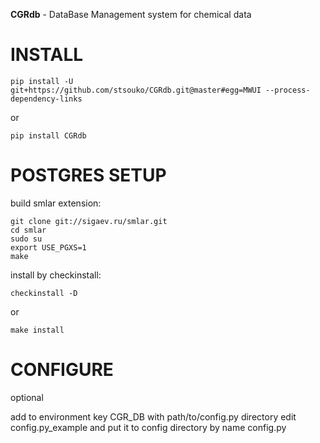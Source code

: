 **CGRdb** - DataBase Management system for chemical data

INSTALL
=======

    pip install -U git+https://github.com/stsouko/CGRdb.git@master#egg=MWUI --process-dependency-links

or

    pip install CGRdb

POSTGRES SETUP
==============
build smlar extension:

    git clone git://sigaev.ru/smlar.git
    cd smlar
    sudo su
    export USE_PGXS=1
    make

install by checkinstall:

    checkinstall -D
    
or

    make install

CONFIGURE
=========
optional

add to environment key CGR_DB with path/to/config.py directory
edit config.py_example and put it to config directory by name config.py
